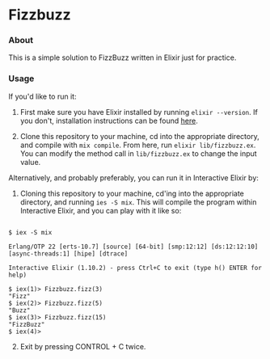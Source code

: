# Fizzbuzz

### About

This is a simple solution to FizzBuzz written in Elixir just for practice.

### Usage

If you'd like to run it:

1. First make sure you have Elixir installed by running `elixir --version`. If you don't, installation instructions can be found [here](https://elixir-lang.org/install.html). 

2. Clone this repository to your machine, cd into the appropriate directory, and compile with `mix compile`. From here, run `elixir lib/fizzbuzz.ex`. You can modify the method call in `lib/fizzbuzz.ex` to change the input value.

Alternatively, and probably preferably, you can run it in Interactive Elixir by:

1. Cloning this repository to your machine, cd'ing into the appropriate directory, and running `ies -S mix`. This will compile the program within Interactive Elixir, and you can play with it like so:

```shell

$ iex -S mix

Erlang/OTP 22 [erts-10.7] [source] [64-bit] [smp:12:12] [ds:12:12:10] [async-threads:1] [hipe] [dtrace]

Interactive Elixir (1.10.2) - press Ctrl+C to exit (type h() ENTER for help)

$ iex(1)> Fizzbuzz.fizz(3)
"Fizz"
$ iex(2)> Fizzbuzz.fizz(5)
"Buzz"
$ iex(3)> Fizzbuzz.fizz(15)
"FizzBuzz"
$ iex(4)> 

```

2. Exit by pressing CONTROL + C twice.
